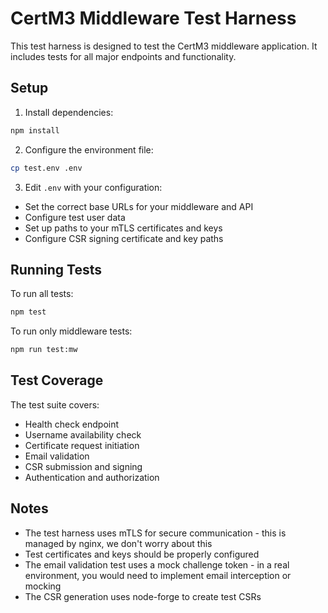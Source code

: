 # CertM3 Middleware Test Harness

This test harness is designed to test the CertM3 middleware application. It includes tests for all major endpoints and functionality.

## Setup

1. Install dependencies:
```bash
npm install
```

2. Configure the environment file:
```bash
cp test.env .env
```

3. Edit `.env` with your configuration:
- Set the correct base URLs for your middleware and API
- Configure test user data
- Set up paths to your mTLS certificates and keys
- Configure CSR signing certificate and key paths

## Running Tests

To run all tests:
```bash
npm test
```

To run only middleware tests:
```bash
npm run test:mw
```

## Test Coverage

The test suite covers:
- Health check endpoint
- Username availability check
- Certificate request initiation
- Email validation
- CSR submission and signing
- Authentication and authorization

## Notes

- The test harness uses mTLS for secure communication - this is managed by nginx, we don't worry about this
- Test certificates and keys should be properly configured
- The email validation test uses a mock challenge token - in a real environment, you would need to implement email interception or mocking
- The CSR generation uses node-forge to create test CSRs 